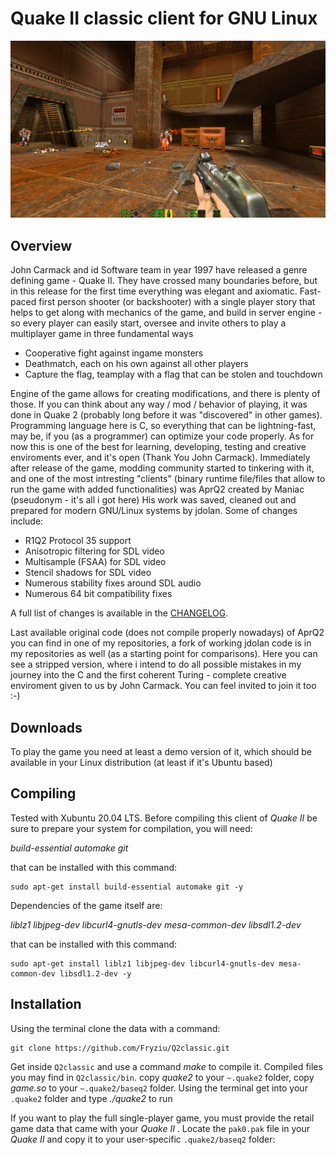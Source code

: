 <!-- Name: Quake2 classic -->

# Quake II classic client for GNU Linux

![Quake II classic for Linux](github-screenshot.jpg)

## Overview

John Carmack and id Software team in year 1997 have released a genre defining game - Quake II.
They have crossed many boundaries before, but in this release for the first time everything was elegant and axiomatic.
Fast-paced first person shooter (or backshooter) with a single player story that helps to get along with mechanics of the game, and build in server engine - so every player can easily start, oversee and invite others to play a multiplayer game in three fundamental ways 
- Cooperative fight against ingame monsters
- Deathmatch, each on his own against all other players
- Capture the flag, teamplay with a flag that can be stolen and touchdown

Engine of the game allows for creating modifications, and there is plenty of those. If you can think about any way / mod / behavior of playing, it was done in Quake 2 (probably long before it was "discovered" in other games).
Programming language here is C, so everything that can be lightning-fast, may be, if you (as a programmer) can optimize your code properly. 
As for now this is one of the best for learning, developing, testing and creative enviroments ever, and it's open (Thank You John Carmack).
Immediately after release of the game, modding community started to tinkering with it, and one of the most intresting "clients" (binary runtime file/files that allow to run the game with added functionalities)  was AprQ2 created by Maniac (pseudonym - it's all i got here)
His work was saved, cleaned out and prepared for modern GNU/Linux systems by jdolan.
Some of changes include:

 * R1Q2 Protocol 35 support
 * Anisotropic filtering for SDL video
 * Multisample (FSAA) for SDL video
 * Stencil shadows for SDL video
 * Numerous stability fixes around SDL audio
 * Numerous 64 bit compatibility fixes

A full list of changes is available in the [CHANGELOG](CHANGELOG).

Last available original code (does not compile properly nowadays) of AprQ2 you can find in one of my repositories, a fork of working jdolan code is in my repositories as well (as a starting point for comparisons).
Here you can see a stripped version, where i intend to do all possible mistakes in my journey into the C and the first coherent Turing - complete creative enviroment given to us by John Carmack. You can feel invited to join it too :-)

## Downloads

To play the game you need at least a demo version of it, which should be available in your Linux distribution (at least if it's Ubuntu based)

## Compiling

Tested with Xubuntu 20.04 LTS.
Before compiling this client of _Quake II_ 
be sure to prepare your system for compilation, you will need:

_build-essential automake git_

that can be installed with this command:

    sudo apt-get install build-essential automake git -y

Dependencies of the game itself are:

_liblz1 libjpeg-dev libcurl4-gnutls-dev mesa-common-dev libsdl1.2-dev_ 

that can be installed with this command:

    sudo apt-get install liblz1 libjpeg-dev libcurl4-gnutls-dev mesa-common-dev libsdl1.2-dev -y

## Installation

Using the terminal clone the data with a command:

    git clone https://github.com/Fryziu/Q2classic.git

Get inside `Q2classic` and use a command _make_ to compile it.
Compiled files you may find in `Q2classic/bin`.
copy _quake2_ to your `~.quake2` folder,
copy _game.so_ to your `~.quake2/baseq2` folder.
Using the terminal get into your `.quake2` folder and type _./quake2_ to run

If you want to play the full single-player game, you must provide the retail game data that came with your _Quake II_ .
Locate the `pak0.pak` file in your _Quake II_ and copy it to your user-specific `.quake2/baseq2` folder:
  
    
